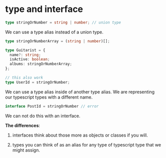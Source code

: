 # type and interface

```ts
type stringOrNumber = string | number; // union type
```

We can use a type alias instead of a union type.

```ts
type stringOrNumberArray = (string | number)[];

type Guitarist = {
  name?: string;
  isActive: boolean;
  albums: stringOrNumberArray;
};

// this also work
type UserId = stringOrNumber;
```

We can use a type alias inside of another type alias.
We are representing our typescript types with a different name.

```ts
interface PostId = stringOrNumber // error
```

We can not do this with an interface.

**The differences**:

1. interfaces think about those more as objects or classes if you will.

2. types you can think of as an alias for any type of typescript type that we might assign.
